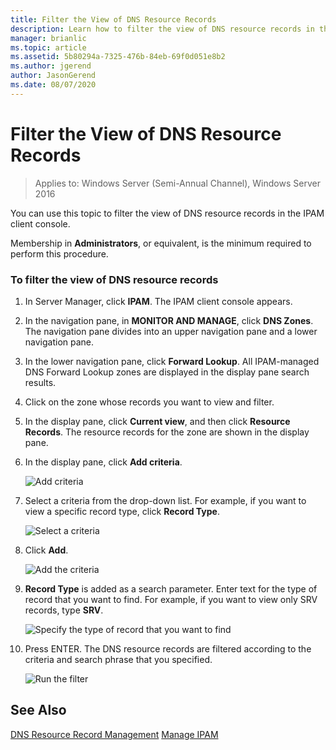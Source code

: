 ```yaml
---
title: Filter the View of DNS Resource Records
description: Learn how to filter the view of DNS resource records in the IPAM client console.
manager: brianlic
ms.topic: article
ms.assetid: 5b80294a-7325-476b-84eb-69f0d051e8b2
ms.author: jgerend
author: JasonGerend
ms.date: 08/07/2020
---
```

# Filter the View of DNS Resource Records

>Applies to: Windows Server (Semi-Annual Channel), Windows Server 2016

You can use this topic to filter the view of DNS resource records in the IPAM client console.

Membership in **Administrators**, or equivalent, is the minimum required to perform this procedure.

### To filter the view of DNS resource records

1.  In Server Manager, click  **IPAM**. The IPAM client console appears.

2.  In the navigation pane, in **MONITOR AND MANAGE**, click **DNS Zones**.  The navigation pane divides into an upper navigation pane and a lower navigation pane.

3.  In the lower navigation pane, click **Forward Lookup**. All IPAM-managed DNS Forward Lookup zones are displayed in the display pane search results.

4.  Click on the zone whose records you want to view and filter.

5.  In the display pane, click **Current view**, and then click **Resource Records**. The resource records for the zone are shown in the display pane.

6.  In the display pane, click **Add criteria**.

    ![Add criteria](../../media/Filter-the-View-of-DNS-Resource-Records/ipam_FilterRR_01.jpg)

7.  Select a criteria from the drop-down list. For example, if you want to view a specific record type, click **Record Type**.

    ![Select a criteria](../../media/Filter-the-View-of-DNS-Resource-Records/ipam_FilterRR_02.jpg)

8.  Click **Add**.

    ![Add the criteria](../../media/Filter-the-View-of-DNS-Resource-Records/ipam_FilterRR_03.jpg)

9. **Record Type** is added as a search parameter. Enter text for the type of record that you want to find. For example, if you want to view only SRV records, type **SRV**.

    ![Specify the type of record that you want to find](../../media/Filter-the-View-of-DNS-Resource-Records/ipam_FilterRR_04.jpg)

10. Press ENTER. The DNS resource records are filtered according to the criteria and search phrase that you specified.

    ![Run the filter](../../media/Filter-the-View-of-DNS-Resource-Records/ipam_FilterRR_05.jpg)

## See Also
[DNS Resource Record Management](DNS-Resource-Record-Management.md)
[Manage IPAM](Manage-IPAM.md)



